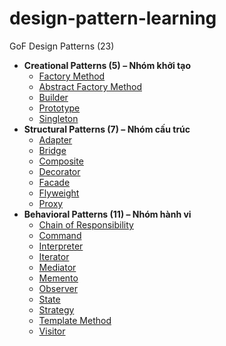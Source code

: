# design-pattern-learning

GoF Design Patterns (23)

* **Creational Patterns (5) – Nhóm khởi tạo**
    * [Factory Method](./docs/factory-method-pattern.md)
    * [Abstract Factory Method](./docs/abstract-factory-pattern.md)
    * [Builder](./docs/builder-pattern.md)
    * [Prototype](./docs/prototype-pattern.md)
    * [Singleton](./docs/singleton-pattern.md)
* **Structural Patterns (7) – Nhóm cấu trúc**
    * [Adapter](docs/adapter-pattern.md)
    * [Bridge](./docs/bridge-pattern.md)
    * [Composite](./docs/composite-pattern.md)
    * [Decorator](./docs/decorator-pattern.md)
    * [Facade](docs/facade-pattern.md)
    * [Flyweight](docs/flyweight-pattern.md)
    * [Proxy](./docs/proxy-pattern.md)
* **Behavioral Patterns (11) – Nhóm hành vi**
    * [Chain of Responsibility](./docs/chain-of-responsibility.md)
    * [Command](docs/command-pattern.md)
    * [Interpreter](docs/interpreter-pattern.md)
    * [Iterator](docs/iterator-pattern.md)
    * [Mediator](docs/mediator-pattern.md)
    * [Memento](docs/memento-pattern.md)
    * [Observer](./docs/observer-pattern.md)
    * [State](./docs/state-pattern.md)
    * [Strategy](./docs/strategy-pattern.md)
    * [Template Method](./docs/template-method-pattern.md)
    * [Visitor](./docs/template-method-pattern.md)
